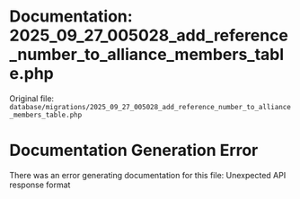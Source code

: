 # Documentation: 2025_09_27_005028_add_reference_number_to_alliance_members_table.php

Original file: `database/migrations/2025_09_27_005028_add_reference_number_to_alliance_members_table.php`

# Documentation Generation Error

There was an error generating documentation for this file: Unexpected API response format